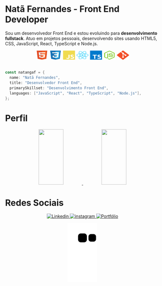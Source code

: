 # Natã Fernandes - Front End Developer

Sou um desenvolvedor Front End e estou evoluindo para <strong>desenvolvimento fullstack</strong>. Atuo em projetos pessoais, desenvolvendo sites usando HTML5, CSS, JavaScript, React, TypeScript e Node.js.


<div align="center">
  <img alt="HTML" height="30" width="40" src="https://raw.githubusercontent.com/devicons/devicon/master/icons/html5/html5-original.svg">
  <img alt="CSS" height="30" width="40" src="https://raw.githubusercontent.com/devicons/devicon/master/icons/css3/css3-original.svg">
  <img alt="Js" height="30" width="40" src="https://raw.githubusercontent.com/devicons/devicon/master/icons/javascript/javascript-plain.svg">
  <img alt="React" height="30" width="40" src="https://raw.githubusercontent.com/devicons/devicon/master/icons/react/react-original.svg">
  <img alt="Ts" height="30" width="40" src="https://raw.githubusercontent.com/devicons/devicon/master/icons/typescript/typescript-plain.svg">
  <img alt="Node.js" height="30" width="40" src="https://raw.githubusercontent.com/devicons/devicon/master/icons/nodejs/nodejs-plain.svg">
  <img alt="GitHub" height="30" width="40" src="https://raw.githubusercontent.com/devicons/devicon/master/icons/git/git-original.svg">
</div>

  ##
  ```kotlin
  const natangaf = {
    name: "Natã Fernandes",
    title: "Desenvolvedor Front End",
    primarySkillset: "Desenvolvimento Front End",
    languages: ["JavaScript", "React", "TypeScript", "Node.js"],
  };
  ```
  
  
  # Perfil
  
  <div align="center">
  <a href="https://github.com/Natangaf">
    <img height="180em" width="40%" src="https://github-readme-stats.vercel.app/api?username=Natangaf&show_icons=true&theme=tokyonight&include_all_commits=true&count_private=true"/>
    <img height="180em" width="40%" src="https://github-readme-stats.vercel.app/api/top-langs/?username=Natangaf&layout=compact&langs_count=7&theme=tokyonight"/>
  </a>
</div>
  
  
#  Redes Sociais
<div align="center">
  <a href="https://www.linkedin.com/in/natanga/" target="_blank">
    <img alt="Linkedin" src="https://img.shields.io/badge/-natangaF-blue?style=flat-square&logo=Linkedin&logoColor=white"/>
  </a>
   <a href="https://www.instagram.com/natanga.f/" target="_blank">
    <img alt="instagram" src="https://img.shields.io/badge/-natangaF-purple?style=flat-square&logo=instagram&logoColor=white&link"/>
  </a>
  <a href="https://natangaf.vercel.app/" target="_blank">
    <img alt="Portfólio" src="https://img.shields.io/badge/-Portfólio-blue?style=flat-square"/>
  </a>
  
  
  ![Snake animation]( https://github.com/Natangaf/myReadme/blob/output/github-contribution-grid-snake.svg)
</div>



